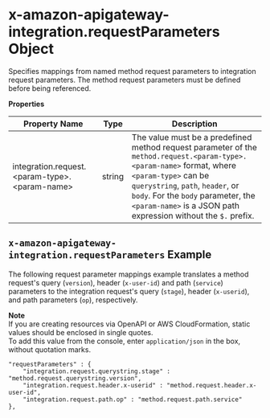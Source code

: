 # x\-amazon\-apigateway\-integration\.requestParameters Object<a name="api-gateway-swagger-extensions-integration-requestParameters"></a>

 Specifies mappings from named method request parameters to integration request parameters\. The method request parameters must be defined before being referenced\. 


**Properties**  

| Property Name | Type | Description | 
| --- | --- | --- | 
| integration\.request\.<param\-type>\.<param\-name> | string |  The value must be a predefined method request parameter of the `method.request.<param-type>.<param-name>` format, where `<param-type>` can be `querystring`, `path`, `header`, or `body`\. For the `body` parameter, the `<param-name>` is a JSON path expression without the `$.` prefix\.   | 

## `x-amazon-apigateway-integration.requestParameters` Example<a name="api-gateway-swagger-extensions-request-parameters-example"></a>

The following request parameter mappings example translates a method request's query \(`version`\), header \(`x-user-id`\) and path \(`service`\) parameters to the integration request's query \(`stage`\), header \(`x-userid`\), and path parameters \(`op`\), respectively\.

**Note**  
If you are creating resources via OpenAPI or AWS CloudFormation, static values should be enclosed in single quotes\.  
To add this value from the console, enter `application/json` in the box, without quotation marks\.

```
"requestParameters" : {
    "integration.request.querystring.stage" : "method.request.querystring.version",
    "integration.request.header.x-userid" : "method.request.header.x-user-id",
    "integration.request.path.op" : "method.request.path.service"
},
```